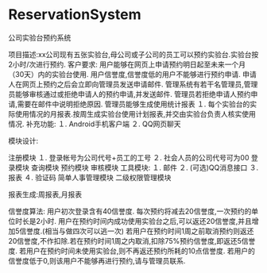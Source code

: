 # ReservationSystem
公司实验台预约系统

项目描述:xx公司现有五张实验台,母公司或子公司的员工可以预约实验台.实验台按2小时/次进行预约.
客户要求:
用户能够在网页上申请预约明日起至未来一个月（30天）内的实验台使用.
用户信誉度,信誉度低的用户不能够进行预约申请.
申请人在网页上预约之后会立即向管理员发送申请邮件.
管理系统有若干名管理员,管理员能够审核通过或拒绝申请人的预约申请,并发送邮件.
管理员若拒绝申请人预约申请,需要在邮件中说明拒绝原因.
管理员能够生成使用统计报表
１. 每个实验台的实际使用情况的月报表.按周生成实验台使用计划报表,并交由实验台负责人核实使用情况.
补充功能:
１. Android手机客户端
２. QQ网页聊天

	
模块设计:
	
注册模块
１. 登录帐号为公司代号+员工的工号
２. 社会人员的公司代号可为00
登录模块
查询模块
预约模块
审核模块
工具模块:
１. 邮件
２. (可选)QQ消息接口
３. 报表
４. 验证码
简单人事管理模块
二级权限管理模块

报表生成:周报表,月报表

信誉度算法:
用户初次登录含有40信誉度.
每次预约将减去20信誉度,一次预约的单位时长是2小时.
用户在预约时间内成功使用实验台之后,可以返还20信誉度,并且增加5信誉度.(相当与做四次可以逃一次)
若用户在预约时间1周之前取消预约则返还20信誉度,不作扣除.若在预约时间1周之内取消,扣除75%预约信誉度,即返还5信誉度.
若用户在预约时间未使用实验台,则不再返还预约所耗的10点信誉度.
若用户的信誉度低于0,则该用户不能够再进行预约,请与管理员联系.


